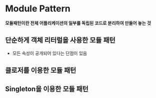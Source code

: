 # Module Pattern

**모듈패턴이란 전체 어플리케이션의 일부를 독립된 코드로 분리하여 만들어 놓는 것**

## 단순하게 객체 리터럴을 사용한 모듈 패턴
- 모든 속성이 공개되어 있다는 단점이 있음

## 클로저를 이용한 모듈 패턴
## Singleton을 이용한 모듈 패턴